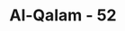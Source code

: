 ---
title: "Al-Qalam - 52"
no: 52
arabic_no: ٥٢
ayah: وَمَا هُوَ اِلَّا ذِكْرٌ لِّلْعٰلَمِيْنَ ࣖ 
translation: "Padahal (Al-Qur'an) itu tidak lain adalah peringatan bagi seluruh alam."
tafsir: "Dalam ayat ini, Allah mengatakan dengan tegas bahwa Al-Qur'an itu berisi petunjuk dan pelajaran untuk kebahagiaan hidup manusia di dunia dan akhirat. Ia diperuntukkan bagi seluruh manusia di mana pun mereka berada, baik bagi penduduk negeri-negeri yang telah maju ataupun bagi penduduk negeri yang sedang berkembang atau terbelakang, baik untuk orang yang pintar maupun untuk orang yang bodoh, baik penduduk kota maupun penduduk desa, baik bagi orang yang kaya maupun bagi orang-orang yang miskin, dan sebagainya. Oleh karena itu, setiap orang dapat belajar memahami dan mempelajari Al-Qur'an, asal ia mempunyai sikap akan menerima setiap kebenaran yang disampaikan kepadanya. Jika seseorang belum mempunyai sikap yang demikian, walaupun hati dan pikirannya telah menerima kebenaran Al-Qur'an, namun hawa nafsunya memerintahkan agar ia menentang Al-Qur'an itu dan mengatakannya sebagai buatan manusia atau tuduhan lainnya.\n\nBerapa banyak orang yang terus-menerus melawan kebenaran dan keadilan karena memperturutkan hawa nafsunya, seperti hawa nafsu ingin pangkat, kedudukan, harta yang banyak, takut dipencilkan oleh golongannya, takut meninggalkan kepercayaan nenek moyangnya, dan sebagainya. Betapa banyak orang yang bersedia membunuh teman, saudara kandung, bahkan ayah dan ibunya karena mengiuti hawa nafsunya.\n\nMuhammad saw adalah seorang nabi dan rasul Allah yang telah terbukti kejujurannya, seorang yang dihormati dan dipercayai oleh kaumnya, adil sempurna akal pikirannya, tidak seorang pun yang mengingkarinya. Setelah beliau diangkat Allah sebagai nabi dan rasul, timbullah rasa benci itu, karena mengikuti Muhammad saw berarti meninggalkan pangkat, harta, kesenangan, dan kesewenang-wenangan."
---